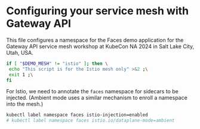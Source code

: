 # Configuring your service mesh with Gateway API

This file configures a namespace for the Faces demo application for the
Gateway API service mesh workshop at KubeCon NA 2024 in Salt Lake City,
Utah, USA.

<!--
SPDX-FileCopyrightText: 2022-2024 Buoyant Inc.
SPDX-License-Identifier: Apache-2.0

Things in Markdown comments are safe to ignore when reading this later. When
executing this with [demosh], things after the horizontal rule below (which
is just before a commented `@SHOW` directive) will get displayed.
-->

```bash
if [ "$DEMO_MESH" != "istio" ]; then \
 echo "This script is for the Istio mesh only" >&2 ;\
 exit 1 ;\
fi
```

<!-- @SHOW -->

For Istio, we need to annotate the `faces` namespace for sidecars to be
injected. (Ambient mode uses a similar mechanism to enroll a namespace into the
mesh.)

```bash
kubectl label namespace faces istio-injection=enabled
# kubectl label namespace faces istio.io/dataplane-mode=ambient
```
